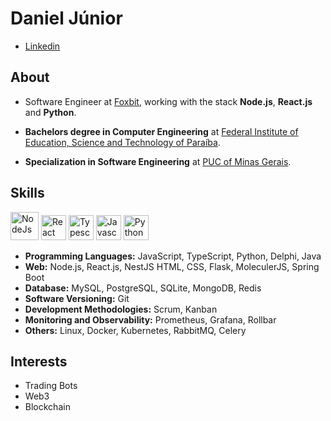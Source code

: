 # Daniel Júnior

- [Linkedin](https://www.linkedin.com/in/danielssjunior)<br />


## About

- Software Engineer at <a href="https://foxbit.com.br/">Foxbit</a>, working with the stack **Node.js**, **React.js** and **Python**.

- **Bachelors degree in Computer Engineering** at <a href="https://www.ifpb.edu.br/en">Federal Institute of Education, Science and Technology of Paraíba</a>.

- **Specialization in Software Engineering** at <a href="https://www.pucminas.br/destaques/Paginas/default.aspx">PUC of Minas Gerais</a>.

## Skills
<p align="left">
  <img src="https://cdn.worldvectorlogo.com/logos/nodejs-1.svg" alt="NodeJs" title="NodeJs" height="45" /> 
  <img src="https://cdn.worldvectorlogo.com/logos/react-2.svg" alt="React" title="React" width="40" 
  height="40" /> 
  <img src="https://cdn.worldvectorlogo.com/logos/typescript.svg" alt="Typescript" title="Typescript" width="40" height="40" /> 
  <img src="https://cdn.worldvectorlogo.com/logos/logo-javascript.svg" alt="Javascript" title="Javascript" width="40" height="40" /> 
    <img src="https://cdn.worldvectorlogo.com/logos/python-5.svg" alt="Python" title="Python" width="40" 
  height="40" />
</p>

- **Programming Languages:** JavaScript, TypeScript, Python, Delphi, Java
- **Web:**  Node.js, React.js, NestJS HTML, CSS, Flask, MoleculerJS, Spring Boot
- **Database:** MySQL, PostgreSQL, SQLite, MongoDB, Redis
- **Software Versioning:** Git
- **Development Methodologies:** Scrum, Kanban
- **Monitoring and Observability:** Prometheus, Grafana, Rollbar
- **Others:** Linux, Docker, Kubernetes, RabbitMQ, Celery



## Interests

- Trading Bots
- Web3
- Blockchain
